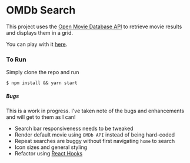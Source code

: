 # OMDb Search

This project uses the [Open Movie Database API](https://www.omdbapi.com/) to retrieve movie results and displays them in a grid.

You can play with it [here](https://tbeede.github.io/react-omdb-app/).

### To Run

Simply clone the repo and run

`$ npm install && yarn start`

##### Bugs

This is a work in progress. I've taken note of the bugs and enhancements and will get to them as I can!

 * Search bar responsiveness needs to be tweaked
 * Render default movie using `OMDb API` instead of being hard-coded
 * Repeat searches are buggy without first navigating `home` to search
 * Icon sizes and general styling
 * Refactor using [React Hooks](https://reactjs.org/docs/hooks-overview.html)